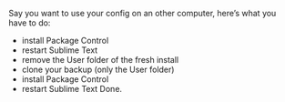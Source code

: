 Say you want to use your config on an other computer, here’s what you have to do:

* install Package Control
* restart Sublime Text
* remove the User folder of the fresh install
* clone your backup (only the User folder)
* install Package Control
* restart Sublime Text
Done.

